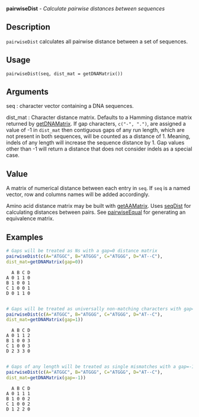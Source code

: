 **pairwiseDist** - *Calculate pairwise distances between sequences*

Description
--------------------

`pairwiseDist` calculates all pairwise distance between a set of sequences.


Usage
--------------------
```
pairwiseDist(seq, dist_mat = getDNAMatrix())
```

Arguments
-------------------

seq
:   character vector containing a DNA sequences.

dist_mat
:   Character distance matrix. Defaults to a Hamming distance 
matrix returned by [getDNAMatrix](getDNAMatrix.md). If gap 
characters, `c("-", ".")`, are assigned a value of -1 
in `dist_mat` then contiguous gaps of any run length,
which are not present in both sequences, will be counted as a 
distance of 1. Meaning, indels of any length will increase
the sequence distance by 1. Gap values other than -1 will 
return a distance that does not consider indels as a special case.




Value
-------------------

A matrix of numerical distance between each entry in `seq`. 
If `seq` is a named vector, row and columns names will be added 
accordingly.

Amino acid distance matrix may be built with [getAAMatrix](getAAMatrix.md). 
Uses [seqDist](seqDist.md) for calculating distances between pairs.
See [pairwiseEqual](pairwiseEqual.md) for generating an equivalence matrix.



Examples
-------------------

```R
# Gaps will be treated as Ns with a gap=0 distance matrix
pairwiseDist(c(A="ATGGC", B="ATGGG", C="ATGGG", D="AT--C"), 
dist_mat=getDNAMatrix(gap=0))

```


```
  A B C D
A 0 1 1 0
B 1 0 0 1
C 1 0 0 1
D 0 1 1 0

```


```R

# Gaps will be treated as universally non-matching characters with gap=1
pairwiseDist(c(A="ATGGC", B="ATGGG", C="ATGGG", D="AT--C"), 
dist_mat=getDNAMatrix(gap=1))

```


```
  A B C D
A 0 1 1 2
B 1 0 0 3
C 1 0 0 3
D 2 3 3 0

```


```R

# Gaps of any length will be treated as single mismatches with a gap=-1 distance matrix
pairwiseDist(c(A="ATGGC", B="ATGGG", C="ATGGG", D="AT--C"), 
dist_mat=getDNAMatrix(gap=-1))
```


```
  A B C D
A 0 1 1 1
B 1 0 0 2
C 1 0 0 2
D 1 2 2 0

```




